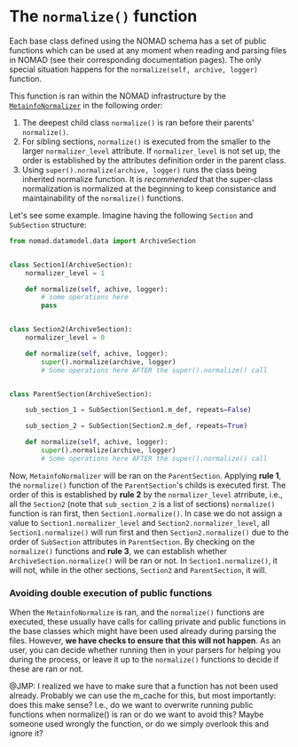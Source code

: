 # The `normalize()` function

Each base class defined using the NOMAD schema has a set of public functions which can be used at any moment when reading and parsing files in NOMAD (see their corresponding documentation pages). The only special situation happens for the `normalize(self, archive, logger)` function.

This function is ran within the NOMAD infrastructure by the [`MetainfoNormalizer`](https://github.com/nomad-coe/nomad/blob/develop/nomad/normalizing/metainfo.py) in the following order:

1. The deepest child class `normalize()` is ran before their parents' `normalize()`.
2. For sibling sections, `normalize()` is executed from the smaller to the larger `normalizer_level` attribute. If `normalizer_level` is not set up, the order is established by the attributes definition order in the parent class.
3. Using `super().normalize(archive, logger)` runs the class being inherited normalize function. It is _recommended_ that the super-class normalization is normalized at the beginning to keep consistance and maintainability of the `normalize()` functions.  <!--is this last phrase true?-->

Let's see some example. Imagine having the following `Section` and `SubSection` structure:

```python
from nomad.datamodel.data import ArchiveSection


class Section1(ArchiveSection):
    normalizer_level = 1

    def normalize(self, achive, logger):
        # some operations here
        pass


class Section2(ArchiveSection):
    normalizer_level = 0

    def normalize(self, achive, logger):
        super().normalize(archive, logger)
        # Some operations here AFTER the super().normalize() call


class ParentSection(ArchiveSection):

    sub_section_1 = SubSection(Section1.m_def, repeats=False)

    sub_section_2 = SubSection(Section2.m_def, repeats=True)

    def normalize(self, achive, logger):
        super().normalize(archive, logger)
        # Some operations here AFTER the super().normalize() call
```

Now, `MetainfoNormalizer` will be ran on the `ParentSection`. Applying **rule 1**, the `normalize()` function of the `ParentSection`'s childs is executed first. The order of this is established by **rule 2** by the `normalizer_level` atrribute, i.e., all the `Section2` (note that `sub_section_2` is a list of sections) `normalize()` function is ran first, then `Section1.normalize()`. In case we do not assign a value to `Section1.normalizer_level` and `Section2.normalizer_level`, all `Section1.normalize()` will run first and then `Section2.normalize()` due to the order of `SubSection` attributes in `ParentSection`. By checking on the `normalize()` functions and **rule 3**, we can establish whether `ArchiveSection.normalize()` will be ran or not. In `Section1.normalize()`, it will not, while in the other sections, `Section2` and `ParentSection`, it will.


### Avoiding double execution of public functions

When the `MetainfoNormalize` is ran, and the `normalize()` functions are executed, these usually have calls for calling private and public functions in the base classes which might have been used already during parsing the files. However, **we have checks to ensure that this will not happen**. As an user, you can decide whether running then in your parsers for helping you during the process, or leave it up to the `normalize()` functions to decide if these are ran or not.

@JMP: I realized we have to make sure that a function has not been used already. Probably we can use the m_cache for this, but most importantly: does this make sense? I.e., do we want to overwrite running public functions when normalize() is ran or do we want to avoid this? Maybe someone used wrongly the function, or do we simply overlook this and ignore it?
